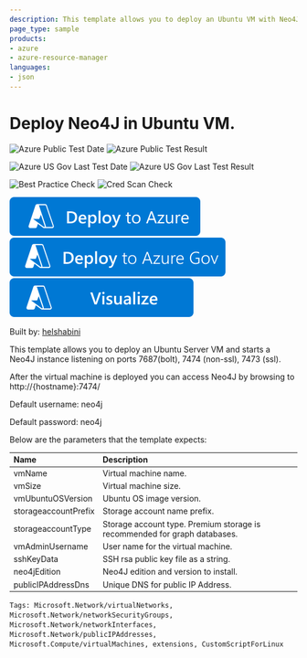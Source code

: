 ```yaml
---
description: This template allows you to deploy an Ubuntu VM with Neo4J binaries and runs Neo4J on its designated ports.
page_type: sample
products:
- azure
- azure-resource-manager
languages:
- json
---
```

# Deploy Neo4J in Ubuntu VM.

![Azure Public Test Date](https://azurequickstartsservice.blob.core.windows.net/badges/application-workloads/neo4j/neo4j-ubuntu-vm/PublicLastTestDate.svg)
![Azure Public Test Result](https://azurequickstartsservice.blob.core.windows.net/badges/application-workloads/neo4j/neo4j-ubuntu-vm/PublicDeployment.svg)

![Azure US Gov Last Test Date](https://azurequickstartsservice.blob.core.windows.net/badges/application-workloads/neo4j/neo4j-ubuntu-vm/FairfaxLastTestDate.svg)
![Azure US Gov Last Test Result](https://azurequickstartsservice.blob.core.windows.net/badges/application-workloads/neo4j/neo4j-ubuntu-vm/FairfaxDeployment.svg)

![Best Practice Check](https://azurequickstartsservice.blob.core.windows.net/badges/application-workloads/neo4j/neo4j-ubuntu-vm/BestPracticeResult.svg)
![Cred Scan Check](https://azurequickstartsservice.blob.core.windows.net/badges/application-workloads/neo4j/neo4j-ubuntu-vm/CredScanResult.svg)

[![Deploy To Azure](https://raw.githubusercontent.com/Azure/azure-quickstart-templates/master/1-CONTRIBUTION-GUIDE/images/deploytoazure.svg?sanitize=true)](https://portal.azure.com/#create/Microsoft.Template/uri/https%3A%2F%2Fraw.githubusercontent.com%2FAzure%2Fazure-quickstart-templates%2Fmaster%2Fapplication-workloads%2Fneo4j%2Fneo4j-ubuntu-vm%2Fazuredeploy.json)
[![Deploy To Azure US Gov](https://raw.githubusercontent.com/Azure/azure-quickstart-templates/master/1-CONTRIBUTION-GUIDE/images/deploytoazuregov.svg?sanitize=true)](https://portal.azure.us/#create/Microsoft.Template/uri/https%3A%2F%2Fraw.githubusercontent.com%2FAzure%2Fazure-quickstart-templates%2Fmaster%2Fapplication-workloads%2Fneo4j%2Fneo4j-ubuntu-vm%2Fazuredeploy.json)
[![Visualize](https://raw.githubusercontent.com/Azure/azure-quickstart-templates/master/1-CONTRIBUTION-GUIDE/images/visualizebutton.svg?sanitize=true)](http://armviz.io/#/?load=https%3A%2F%2Fraw.githubusercontent.com%2FAzure%2Fazure-quickstart-templates%2Fmaster%2Fapplication-workloads%2Fneo4j%2Fneo4j-ubuntu-vm%2Fazuredeploy.json)

Built by: [helshabini](https://github.com/helshabini)

This template allows you to deploy an Ubuntu Server VM
and starts a Neo4J instance listening on ports 7687(bolt), 7474 (non-ssl), 7473 (ssl).

After the virtual machine is deployed you can access Neo4J by browsing to http://{hostname}:7474/

Default username: neo4j

Default password: neo4j

Below are the parameters that the template expects:

| Name   | Description    |
|:--- |:---|
| vmName | Virtual machine name. |
| vmSize | Virtual machine size. |
| vmUbuntuOSVersion | Ubuntu OS image version. |
| storageaccountPrefix | Storage account name prefix. |
| storageaccountType | Storage account type. Premium storage is recommended for graph databases. |
| vmAdminUsername  | User name for the virtual machine. |
| sshKeyData  | SSH rsa public key file as a string. |
| neo4jEdition | Neo4J edition and version to install. |
| publicIPAddressDns  | Unique DNS for public IP Address. |

`Tags: Microsoft.Network/virtualNetworks, Microsoft.Network/networkSecurityGroups, Microsoft.Network/networkInterfaces, Microsoft.Network/publicIPAddresses, Microsoft.Compute/virtualMachines, extensions, CustomScriptForLinux`

